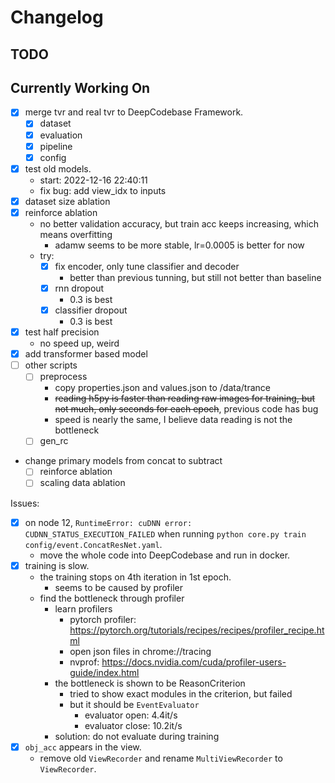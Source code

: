 # Changelog

## TODO



## Currently Working On

- [x] merge tvr and real tvr to DeepCodebase Framework.
    - [x] dataset
    - [x] evaluation
    - [x] pipeline
    - [x] config
- [x] test old models.
    - start: 2022-12-16 22:40:11
    - fix bug: add view_idx to inputs
- [x] dataset size ablation
- [x] reinforce ablation
    - no better validation accuracy, but train acc keeps increasing, which means overfitting
        - adamw seems to be more stable, lr=0.0005 is better for now
    - try:
      - [x] fix encoder, only tune classifier and decoder
        - better than previous tunning, but still not better than baseline
      - [x] rnn dropout
        - 0.3 is best
      - [x] classifier dropout
        - 0.3 is best
- [x] test half precision
    - no speed up, weird
- [x] add transformer based model
- [ ] other scripts
    - [ ] preprocess
        - copy properties.json and values.json to /data/trance
        - ~~reading h5py is faster than reading raw images for training, but not much, only seconds for each epoch~~, previous code has bug
        - speed is nearly the same, I believe data reading is not the bottleneck
    - [ ] gen_rc
- change primary models from concat to subtract
    - [ ] reinforce ablation
    - [ ] scaling data ablation

Issues:

- [x] on node 12, `RuntimeError: cuDNN error: CUDNN_STATUS_EXECUTION_FAILED` when running `python core.py train config/event.ConcatResNet.yaml`.
    - move the whole code into DeepCodebase and run in docker.
- [x] training is slow.
    - the training stops on 4th iteration in 1st epoch.
        - seems to be caused by profiler
    - find the bottleneck through profiler
        - learn profilers
            - pytorch profiler: https://pytorch.org/tutorials/recipes/recipes/profiler_recipe.html
            - open json files in chrome://tracing
            - nvprof: https://docs.nvidia.com/cuda/profiler-users-guide/index.html
        - the bottleneck is shown to be ReasonCriterion
            - tried to show exact modules in the criterion, but failed
            - but it should be `EventEvaluator`
                - evaluator open: 4.4it/s
                - evaluator close: 10.2it/s
        - solution: do not evaluate during training
- [x] `obj_acc` appears in the view.
    - remove old `ViewRecorder` and rename `MultiViewRecorder` to `ViewRecorder`.
